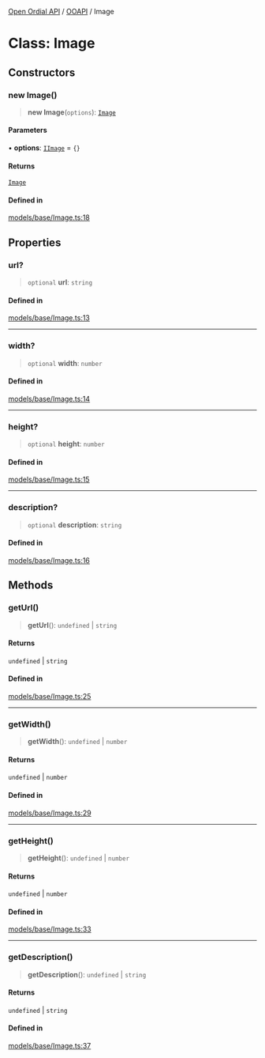 [Open Ordial API](../../README.md) / [OOAPI](../README.md) / Image

# Class: Image

## Constructors

### new Image()

> **new Image**(`options`): [`Image`](Image.md)

#### Parameters

• **options**: [`IImage`](../interfaces/IImage.md) = `{}`

#### Returns

[`Image`](Image.md)

#### Defined in

[models/base/Image.ts:18](https://github.com/sagaverse-io/SagaverseOrdinalAPI/blob/90d228bc8061a836e19a66b3b1e83f3192c2e482/src/models/base/Image.ts#L18)

## Properties

### url?

> `optional` **url**: `string`

#### Defined in

[models/base/Image.ts:13](https://github.com/sagaverse-io/SagaverseOrdinalAPI/blob/90d228bc8061a836e19a66b3b1e83f3192c2e482/src/models/base/Image.ts#L13)

***

### width?

> `optional` **width**: `number`

#### Defined in

[models/base/Image.ts:14](https://github.com/sagaverse-io/SagaverseOrdinalAPI/blob/90d228bc8061a836e19a66b3b1e83f3192c2e482/src/models/base/Image.ts#L14)

***

### height?

> `optional` **height**: `number`

#### Defined in

[models/base/Image.ts:15](https://github.com/sagaverse-io/SagaverseOrdinalAPI/blob/90d228bc8061a836e19a66b3b1e83f3192c2e482/src/models/base/Image.ts#L15)

***

### description?

> `optional` **description**: `string`

#### Defined in

[models/base/Image.ts:16](https://github.com/sagaverse-io/SagaverseOrdinalAPI/blob/90d228bc8061a836e19a66b3b1e83f3192c2e482/src/models/base/Image.ts#L16)

## Methods

### getUrl()

> **getUrl**(): `undefined` \| `string`

#### Returns

`undefined` \| `string`

#### Defined in

[models/base/Image.ts:25](https://github.com/sagaverse-io/SagaverseOrdinalAPI/blob/90d228bc8061a836e19a66b3b1e83f3192c2e482/src/models/base/Image.ts#L25)

***

### getWidth()

> **getWidth**(): `undefined` \| `number`

#### Returns

`undefined` \| `number`

#### Defined in

[models/base/Image.ts:29](https://github.com/sagaverse-io/SagaverseOrdinalAPI/blob/90d228bc8061a836e19a66b3b1e83f3192c2e482/src/models/base/Image.ts#L29)

***

### getHeight()

> **getHeight**(): `undefined` \| `number`

#### Returns

`undefined` \| `number`

#### Defined in

[models/base/Image.ts:33](https://github.com/sagaverse-io/SagaverseOrdinalAPI/blob/90d228bc8061a836e19a66b3b1e83f3192c2e482/src/models/base/Image.ts#L33)

***

### getDescription()

> **getDescription**(): `undefined` \| `string`

#### Returns

`undefined` \| `string`

#### Defined in

[models/base/Image.ts:37](https://github.com/sagaverse-io/SagaverseOrdinalAPI/blob/90d228bc8061a836e19a66b3b1e83f3192c2e482/src/models/base/Image.ts#L37)
